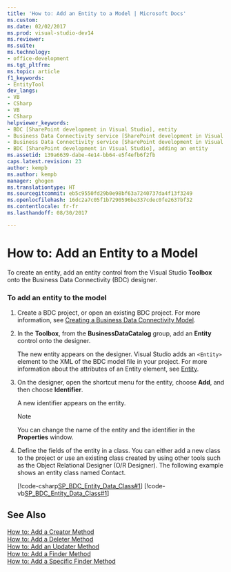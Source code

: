 ```yaml
---
title: 'How to: Add an Entity to a Model | Microsoft Docs'
ms.custom: 
ms.date: 02/02/2017
ms.prod: visual-studio-dev14
ms.reviewer: 
ms.suite: 
ms.technology:
- office-development
ms.tgt_pltfrm: 
ms.topic: article
f1_keywords:
- EntityTool
dev_langs:
- VB
- CSharp
- VB
- CSharp
helpviewer_keywords:
- BDC [SharePoint development in Visual Studio], entity
- Business Data Connectivity service [SharePoint development in Visual Studio], adding an entity
- Business Data Connectivity service [SharePoint development in Visual Studio], entity
- BDC [SharePoint development in Visual Studio], adding an entity
ms.assetid: 139a6639-dabe-4e14-bb64-e5f4efb6f2fb
caps.latest.revision: 23
author: kempb
ms.author: kempb
manager: ghogen
ms.translationtype: HT
ms.sourcegitcommit: eb5c9550fd29b0e98bf63a7240737da4f13f3249
ms.openlocfilehash: 16dc2a7c05f1b7290596be337cdec0fe2637bf32
ms.contentlocale: fr-fr
ms.lasthandoff: 08/30/2017

---
```

# <a name="how-to-add-an-entity-to-a-model"></a>How to: Add an Entity to a Model
  To create an entity, add an entity control from the Visual Studio **Toolbox** onto the Business Data Connectivity (BDC) designer.  
  
### <a name="to-add-an-entity-to-the-model"></a>To add an entity to the model  
  
1.  Create a BDC project, or open an existing BDC project. For more information, see [Creating a Business Data Connectivity Model](../sharepoint/creating-a-business-data-connectivity-model.md).  
  
2.  In the **Toolbox**, from the **BusinessDataCatalog** group, add an **Entity** control onto the designer.  
  
     The new entity appears on the designer. Visual Studio adds an `<Entity>` element to the XML of the BDC model file in your project. For more information about the attributes of an Entity element, see [Entity](http://go.microsoft.com/fwlink/?LinkId=169296).  
  
3.  On the designer, open the shortcut menu for the entity, choose **Add**, and then choose **Identifier**.  
  
     A new identifier appears on the entity.  
  
    > [!NOTE]  
    >  You can change the name of the entity and the identifier in the **Properties** window.  
  
4.  Define the fields of the entity in a class. You can either add a new class to the project or use an existing class created by using other tools such as the Object Relational Designer (O/R Designer). The following example shows an entity class named Contact.  
  
     [!code-csharp[SP_BDC_Entity_Data_Class#1](../sharepoint/codesnippet/CSharp/sp_bdc_entity_data_class/bdcmodel1/contact.cs#1)]  [!code-vb[SP_BDC_Entity_Data_Class#1](../sharepoint/codesnippet/VisualBasic/sp_bdc_entity_data_class/bdcmodel1/contact.vb#1)]  
  
## <a name="see-also"></a>See Also  
 [How to: Add a Creator Method](../sharepoint/how-to-add-a-creator-method.md)   
 [How to: Add a Deleter Method](../sharepoint/how-to-add-a-deleter-method.md)   
 [How to: Add an Updater Method](../sharepoint/how-to-add-an-updater-method.md)   
 [How to: Add a Finder Method](../sharepoint/how-to-add-a-finder-method.md)   
 [How to: Add a Specific Finder Method](../sharepoint/how-to-add-a-specific-finder-method.md)  
  
  
